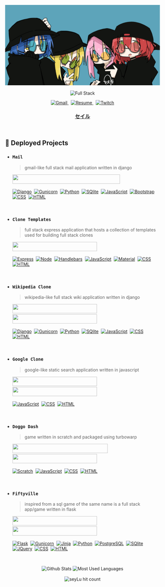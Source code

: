 ![Bocchi Banner](/static/images/all_black_stylized.jpg)

<div align="center">
    <picture>
        <source media="(prefers-color-scheme: dark)" srcset="https://readme-typing-svg.demolab.com?font=Jetbrains+Mono&weight=600&size=40&duration=3000&pause=1000&color=5DA4BA&center=true&vCenter=true&width=600&lines=Full+Stack;Python%2FDjango%2FFlask;JavaScript%2FExpress%2FReact;PHP%2FLaravel%2FJQuery">
        <img alt="Full Stack" src="https://readme-typing-svg.demolab.com?font=Jetbrains+Mono&weight=600&size=40&duration=3000&pause=1000&color=131512&center=true&vCenter=true&width=600&lines=Full+Stack;Python%2FDjango%2FFlask;JavaScript%2FExpress%2FReact;PHP%2FLaravel%2FJQuery">
    </picture>
    <p></p>
    <div>
        <a href="mailto:seyluofficial@gmail.com">
            <img alt="Gmail" src="https://img.shields.io/badge/Gmail-EA4335.svg?style=for-the-badge&logo=Gmail&logoColor=white" >
        </a>
        &nbsp;
        <a href="https://seylu.github.io/resume/mj_sabit_resume.pdf">
            <img alt="Resume" src="https://img.shields.io/badge/Resume-00A98F.svg?style=for-the-badge&logo=aboutdotme&logoColor=white">
        </a>
        &nbsp;
        <a href="https://twitch.com/seylu_dev">
            <img alt="Twitch" src="https://img.shields.io/badge/Twitch-9146FF.svg?style=for-the-badge&logo=Twitch&logoColor=white">
        </a>
    </div>
    <h3>
        <a href="https://seylu.github.io">
            セイル
        </a>
    </h3>
</div>

<br>

<a id="projects"></a>

## 🚀 Deployed Projects

- ### `Mail`

    > gmail-like full stack mail application written in django

    [<img src="https://img.shields.io/badge/View%20Deployment%20on%20PythonAnywhere-FFD43B?style=for-the-badge&logo=python&logoColor=blue" width="350" height="30">][mail-deploy-ref]

    [![][django-icon]][django-ref]&nbsp;
    [![][gunicorn-icon]][gunicorn-ref]&nbsp;
    [![][python-icon]][python-ref]&nbsp;
    [![][sqlite-icon]][sqlite-ref]&nbsp;
    [![][javascript-icon]][javascript-ref]&nbsp;
    [![][bootstrap-icon]][bootstrap-ref]&nbsp;
    [![][css-icon]][css-ref]&nbsp;
    [![][html-icon]][html-ref]&nbsp;

<br>

- ### `Clone Templates`

    > full stack express application that hosts a collection of templates used for building full stack clones

    [<img src="https://img.shields.io/badge/View%20Deployment%20on%20Render-17C987?style=for-the-badge&logo=render&logoColor=white" width="275" height="30">][clone-templates-deploy-ref]

    [![][express-icon]][express-ref]&nbsp;
    [![][node-icon]][node-ref]&nbsp;
    [![][handlebars-icon]][handlebars-ref]&nbsp;
    [![][javascript-icon]][javascript-ref]&nbsp;
    [![][material-icon]][material-ref]&nbsp;
    [![][css-icon]][css-ref]&nbsp;
    [![][html-icon]][html-ref]&nbsp;

<br>

- ### `Wikipedia Clone`

    > wikipedia-like full stack wiki application written in django

    [<img src="https://img.shields.io/badge/View%20Deployment%20on%20Heroku-430098?style=for-the-badge&logo=heroku&logoColor=white" width="275" height="30">][wikipedia-clone-deploy-ref]
    [<img src="https://img.shields.io/badge/Watch%20Demo%20on%20YouTube-FF0000?style=for-the-badge&logo=youtube&logoColor=white" width="275" height="30">][wikipedia-clone-demo-ref]

    [![][django-icon]][django-ref]&nbsp;
    [![][gunicorn-icon]][gunicorn-ref]&nbsp;
    [![][python-icon]][python-ref]&nbsp;
    [![][sqlite-icon]][sqlite-ref]&nbsp;
    [![][javascript-icon]][javascript-ref]&nbsp;
    [![][css-icon]][css-ref]&nbsp;
    [![][html-icon]][html-ref]&nbsp;

<br>

- ### `Google Clone`

    > google-like static search application written in javascript

    [<img src="https://img.shields.io/badge/View%20Deployment%20on%20Vercel-000000?style=for-the-badge&logo=vercel&logoColor=white" width="275" height="30">][google-clone-deploy-ref]
    [<img src="https://img.shields.io/badge/Watch%20Demo%20on%20YouTube-FF0000?style=for-the-badge&logo=youtube&logoColor=white" width="275" height="30">][google-clone-demo-ref]

    [![][javascript-icon]][javascript-ref]&nbsp;
    [![][css-icon]][css-ref]&nbsp;
    [![][html-icon]][html-ref]&nbsp;

<br>

- ### `Doggo Dash`

    > game written in scratch and packaged using turbowarp

    [<img src="https://img.shields.io/badge/View%20Deployment%20on%20GitHub%20Pages-222222?style=for-the-badge&logo=GitHub%20Pages&logoColor=white" width="310" height="30">][doggo-dash-deploy-ref]
    [<img src="https://img.shields.io/badge/Watch%20Demo%20on%20YouTube-FF0000?style=for-the-badge&logo=youtube&logoColor=white" width="275" height="30">][doggo-dash-demo-ref]

    [![][scratch-icon]][scratch-ref]&nbsp;
    [![][javascript-icon]][javascript-ref]&nbsp;
    [![][css-icon]][css-ref]&nbsp;
    [![][html-icon]][html-ref]&nbsp;

<br>

- ### `Fiftyville`

    > inspired from a sql game of the same name is a full stack app/game written in flask

    [<img src="https://img.shields.io/badge/View%20Deployment%20on%20Heroku-430098?style=for-the-badge&logo=heroku&logoColor=white" width="275" height="30">][fiftyville-deploy-ref]
    [<img src="https://img.shields.io/badge/Watch%20Demo%20on%20YouTube-FF0000?style=for-the-badge&logo=youtube&logoColor=white" width="275" height="30">][fiftyville-demo-ref]

    [![][flask-icon]][flask-ref]&nbsp;
    [![][gunicorn-icon]][gunicorn-ref]&nbsp;
    [![][jinja-icon]][jinja-ref]&nbsp;
    [![][python-icon]][python-ref]&nbsp;
    [![][postgres-icon]][postgres-ref]&nbsp;
    [![][sqlite-icon]][sqlite-ref]&nbsp;
    [![][jquery-icon]][jquery-ref]&nbsp;
    [![][css-icon]][css-ref]&nbsp;
    [![][html-icon]][html-ref]&nbsp;

<br>

<br>

<div align="center">
    <img height="135" alt="Github Stats" src="https://github-readme-stats-seylu.vercel.app/api?username=seylu&count_private=true&include_all_commits=true&hide=issues,stars&show_icons=true&hide_title=true&theme=react">
    <img height="135" alt="Most Used Languages" src="https://github-readme-stats-seylu.vercel.app/api/top-langs/?username=seylu&hide=procfile,batchfile,handlebars,hack,html,css&langs_count=6&exclude_repo=doggo-dash,From_Coursera,php-tutorials,github-readme-stats,seylu.github.io&layout=compact&hide_title=true&theme=react">
</div>

<br>

<div align="center">
    <img src="https://count.getloli.com/get/@:seylu?theme=asoul" alt="seyLu hit count">
</div>

[gmail-ref]: mailto:seyluofficial@gmail.com
[gmail-img]: https://img.shields.io/badge/Gmail-D14836?style=for-the-badge&logo=gmail&logoColor=white

<!-- Server/RunEnv-->
[wsgi-ref]: https://wsgi.readthedocs.io/en/latest/
[wsgi-img]: https://img.shields.io/badge/WSGI-FFD43B?style=for-the-badge&logo=python&logoColor=blue

[gunicorn-ref]: https://docs.gunicorn.org/en/stable/
[gunicorn-img]: https://img.shields.io/badge/Gunicorn-499848?style=for-the-badge&logo=gunicorn&logoColor=white

[node-ref]: https://nodejs.org/en/
[node-img]: https://img.shields.io/badge/Node.js-339933?style=for-the-badge&logo=nodedotjs&logoColor=white

[apache-ref]: https://httpd.apache.org/
[apache-img]: https://img.shields.io/badge/Apache-D22128?style=for-the-badge&logo=Apache&logoColor=white

<!-- Script -->
[python-ref]: https://www.python.org/
[python-img]: https://img.shields.io/badge/Python-FFD43B?style=for-the-badge&logo=python&logoColor=blue

[bash-ref]: https://www.gnu.org/software/bash/
[bash-img]: https://img.shields.io/badge/GNU%20Bash-4EAA25?style=for-the-badge&logo=GNU%20Bash&logoColor=white

[javascript-ref]: https://www.javascript.com/
[javascript-img]: https://img.shields.io/badge/JavaScript-323330?style=for-the-badge&logo=javascript&logoColor=F7DF1E

[php-ref]: https://www.php.net/
[php-img]: https://img.shields.io/badge/PHP-777BB4?style=for-the-badge&logo=php&logoColor=white

<!-- Framework -->
[django-ref]: https://www.djangoproject.com/
[django-img]: https://img.shields.io/badge/Django-092E20?style=for-the-badge&logo=django&logoColor=green

[flask-ref]: https://flask.palletsprojects.com/
[flask-img]: https://img.shields.io/badge/Flask-000000?style=for-the-badge&logo=flask&logoColor=white

[express-ref]: https://expressjs.com/
[express-img]: https://img.shields.io/badge/Express.js-000000?style=for-the-badge&logo=express&logoColor=white

[laravel-ref]: https://laravel.com/
[laravel-img]: https://img.shields.io/badge/Laravel-FF2D20?style=for-the-badge&logo=laravel&logoColor=white

<!-- Template Engine -->
[jinja-ref]: https://jinja.palletsprojects.com/
[jinja-img]: https://img.shields.io/badge/Jinja-B41717?style=for-the-badge&logo=jinja&logoColor=white

[handlebars-ref]: https://handlebarsjs.com/
[handlebars-img]: https://img.shields.io/badge/Handlebars.js-f0772b?style=for-the-badge&logo=handlebarsdotjs&logoColor=black

[twig-ref]: https://twig.symfony.com/
[twig-img]: https://img.shields.io/badge/Twig-000000?style=for-the-badge&logo=Symfony&logoColor=white

[blade-ref]: https://laravel.com/docs/blade
[blade-img]: https://img.shields.io/badge/Blade-FF2D20?style=for-the-badge&logo=laravel&logoColor=white

<!-- Database -->
[postgres-ref]: https://www.postgresql.org/
[postgres-img]: https://img.shields.io/badge/PostgreSQL-316192?style=for-the-badge&logo=postgresql&logoColor=white

[mysql-ref]: https://www.mysql.com/
[mysql-img]: https://img.shields.io/badge/MySQL-005C84?style=for-the-badge&logo=mysql&logoColor=white

[sqlite-ref]: https://www.sqlite.org/
[sqlite-img]: https://img.shields.io/badge/SQLite-07405E?style=for-the-badge&logo=sqlite&logoColor=white

<!-- Other Tools -->
[postman-ref]: https://www.postman.com/
[postman-img]: https://img.shields.io/badge/Postman-FF6C37?style=for-the-badge&logo=Postman&logoColor=white

[diagrams.net-ref]: https://app.diagrams.net/
[diagrams.net-img]: https://img.shields.io/badge/Diagrams.net-F08705?style=for-the-badge&logo=diagrams.net&logoColor=white

[pgadmin-ref]: https://www.pgadmin.org/
[pgadmin-img]: https://img.shields.io/badge/pgAdmin-316192?style=for-the-badge&logo=postgresql&logoColor=white

[phpmyadmin-ref]: https://www.phpmyadmin.net/
[phpmyadmin-img]: https://img.shields.io/badge/phpMyAdmin-6C78AF?style=for-the-badge&logo=phpmyadmin&logoColor=white

<!-- Markup -->
[html-ref]: https://html.spec.whatwg.org/multipage/
[html-img]: https://img.shields.io/badge/HTML5-E34F26?style=for-the-badge&logo=html5&logoColor=white

[markdown-ref]: https://www.markdownguide.org/
[markdown-img]: https://img.shields.io/badge/Markdown-000000?style=for-the-badge&logo=markdown&logoColor=white

[svg-ref]: https://www.w3.org/Graphics/SVG/
[svg-img]: https://img.shields.io/badge/SVG-FAA918?style=for-the-badge&logo=svg&logoColor=white

<!-- Preprocessor -->
[sass-ref]: https://sass-lang.com/dart-sass
[sass-img]: https://img.shields.io/badge/Sass-CC6699?style=for-the-badge&logo=sass&logoColor=white

[less-ref]: https://lesscss.org/
[less-img]: https://img.shields.io/badge/Less-1D365D?style=for-the-badge&logo=less&logoColor=white

<!-- Framework -->
[bootstrap-ref]: https://getbootstrap.com/
[bootstrap-img]: https://img.shields.io/badge/Bootstrap-563D7C?style=for-the-badge&logo=bootstrap&logoColor=white

[material-ref]: https://material.io/
[material-img]: https://img.shields.io/badge/material%20design-757575?style=for-the-badge&logo=material%20design&logoColor=white

<!-- Library -->
[react-ref]: https://reactjs.org/
[react-img]: https://img.shields.io/badge/React-20232A?style=for-the-badge&logo=react&logoColor=61DAFB

[redux-ref]: https://redux.js.org/
[redux-img]: https://img.shields.io/badge/Redux-593D88?style=for-the-badge&logo=redux&logoColor=white

[jquery-ref]: https://jquery.com/
[jquery-img]: https://img.shields.io/badge/jQuery-0769AD?style=for-the-badge&logo=jquery&logoColor=white

<!-- Task Runner -->
[gulp-ref]: https://gulpjs.com/
[gulp-img]: https://img.shields.io/badge/Gulp-CF4647?style=for-the-badge&logo=gulp&logoColor=white

[grunt-ref]: https://gruntjs.com/
[grunt-img]: https://img.shields.io/badge/Grunt-FAA918?style=for-the-badge&logo=grunt&logoColor=white

<!-- Package Manager -->
[npm-ref]: https://www.npmjs.com/
[npm-img]: https://img.shields.io/badge/npm-CB3837?style=for-the-badge&logo=npm&logoColor=white

[yarn-ref]: https://yarnpkg.com/
[yarn-img]: https://img.shields.io/badge/Yarn-2C8EBB?style=for-the-badge&logo=yarn&logoColor=white

<!-- Others -->
[css-ref]: https://www.w3.org/TR/CSS/

<!-- Operating System -->
[ubuntu-ref]: https://ubuntu.com/
[ubuntu-img]: https://img.shields.io/badge/Ubuntu-E95420?style=for-the-badge&logo=ubuntu&logoColor=white

[linux-ref]: https://www.linux.org/
[linux-img]: https://img.shields.io/badge/Linux-FCC624?style=for-the-badge&logo=linux&logoColor=black

[windows-ref]: https://www.microsoft.com/windows
[windows-img]: https://img.shields.io/badge/Windows-0078D6?style=for-the-badge&logo=windows&logoColor=white

<!-- Text Editor -->
[sublime-ref]: https://www.sublimetext.com/
[sublime-img]: https://img.shields.io/badge/sublime_text-%23575757.svg?&style=for-the-badge&logo=sublime-text&logoColor=important

[notepad++-ref]: https://notepad-plus-plus.org/
[notepad++-img]: https://img.shields.io/badge/Notepad++-90E59A.svg?style=for-the-badge&logo=notepad%2B%2B&logoColor=black

<!-- Integrated DevEnv -->
[vscode-ref]: https://code.visualstudio.com/
[vscode-img]: https://img.shields.io/badge/VSCode-0078D4?style=for-the-badge&logo=visual%20studio%20code&logoColor=white

[netbeans-ref]: https://netbeans.apache.org/
[netbeans-img]: https://img.shields.io/badge/netbeans-1B6AC6?style=for-the-badge&logo=apache%20netbeans%20IDE&logoColor=white

[turboc++-ref]: https://en.wikipedia.org/wiki/Turbo_C%2B%2B
[turboc++-img]: https://img.shields.io/badge/Turbo_C%2B%2B-00599C?style=for-the-badge&logo=c%2B%2B&logoColor=white

[scratch-ref]: https://scratch.mit.edu/
[scratch-img]: https://img.shields.io/badge/Scratch-4D97FF?style=for-the-badge&logo=Scratch&logoColor=white

<!-- Programming Language -->
[c-ref]: https://www.open-std.org/jtc1/sc22/wg14/
[c-img]: https://img.shields.io/badge/C-00599C?style=for-the-badge&logo=c&logoColor=white

[c++-ref]: https://isocpp.org/
[c++-img]: https://img.shields.io/badge/C%2B%2B-00599C?style=for-the-badge&logo=c%2B%2B&logoColor=white

[java-ref]: https://www.java.com/
[java-img]: https://img.shields.io/badge/Java-F80000?style=for-the-badge&logo=oracle&logoColor=black

<!-- Deployment -->
[render-ref]: https://render.com/
[render-img]: https://img.shields.io/badge/Render-17C987?style=for-the-badge&logo=render&logoColor=white

[pythonanywhere-ref]: https://www.pythonanywhere.com/
[pythonanywhere-img]: https://img.shields.io/badge/PythonAnywhere-FFD43B?style=for-the-badge&logo=python&logoColor=blue

[heroku-ref]: https://www.heroku.com/
[heroku-img]: https://img.shields.io/badge/Heroku-430098?style=for-the-badge&logo=heroku&logoColor=white

[vercel-ref]: https://vercel.com/
[vercel-img]: https://img.shields.io/badge/Vercel-000000?style=for-the-badge&logo=vercel&logoColor=white

[githubpages-ref]: https://pages.github.com/
[githubpages-img]: https://img.shields.io/badge/GitHub%20Pages-222222?style=for-the-badge&logo=GitHub%20Pages&logoColor=white

<!-- Version Control -->
[git-ref]: https://git-scm.com/
[git-img]: https://img.shields.io/badge/GIT-E44C30?style=for-the-badge&logo=git&logoColor=white

[gitkraken-ref]: https://www.gitkraken.com/
[gitkraken-img]: https://img.shields.io/badge/GitKraken-179287?style=for-the-badge&logo=GitKraken&logoColor=white

[sourcetree-ref]: https://www.sourcetreeapp.com/
[sourcetree-img]: https://img.shields.io/badge/Sourcetree-0052CC?style=for-the-badge&logo=Sourcetree&logoColor=white

[mail-deploy-ref]: https://seylu.pythonanywhere.com/login/admin

[clone-templates-deploy-ref]: https://clone-templates.onrender.com/

[wikipedia-clone-deploy-ref]: https://wikipedia-clone-seylu.herokuapp.com/
[wikipedia-clone-demo-ref]: https://youtu.be/KSov2QSPx4s

[google-clone-deploy-ref]: https://google-clone-seylu.vercel.app/
[google-clone-demo-ref]: https://youtu.be/FYXgJcMr4YQ

[doggo-dash-deploy-ref]: https://seylu.github.io/doggo-dash/
[doggo-dash-demo-ref]: https://youtu.be/kXCYEwcMD8I

[fiftyville-deploy-ref]: https://fiftyville.herokuapp.com/
[fiftyville-demo-ref]: https://youtu.be/l2aBCjvdwhM

[pythonanywhere-deploy-img]: https://img.shields.io/badge/View%20Deployment%20on%20PythonAnywhere-FFD43B?style=for-the-badge&logo=python&logoColor=blue
[render-deploy-img]: https://img.shields.io/badge/View%20Deployment%20on%20Render-17C987?style=for-the-badge&logo=render&logoColor=white
[heroku-deploy-img]: https://img.shields.io/badge/View%20Deployment%20on%20Heroku-430098?style=for-the-badge&logo=heroku&logoColor=white
[vercel-deploy-deploy-img]: https://img.shields.io/badge/View%20Deployment%20on%20Vercel-000000?style=for-the-badge&logo=vercel&logoColor=white
[githubpages-deploy-img]: https://img.shields.io/badge/View%20Deployment%20on%20GitHub%20Pages-222222?style=for-the-badge&logo=GitHub%20Pages&logoColor=white

[youtube-demo-img]: https://img.shields.io/badge/Watch%20Demo%20on%20YouTube-FF0000?style=for-the-badge&logo=youtube&logoColor=white

<!-- Backend Framework -->
[django-icon]: /static/svg/technologies/django.svg "Django"
[flask-icon]: /static/svg/technologies/flask.svg "Flask"
[express-icon]: /static/svg/technologies/express.svg "Express"

<!-- Server/RunEnv -->
[gunicorn-icon]: /static/svg/technologies/gunicorn.svg "Gunicorn"
[node-icon]: /static/svg/technologies/node.svg "Node"

<!-- Backend Scripting -->
[python-icon]: /static/svg/technologies/python.svg "Python"
[javascript-icon]: /static/svg/technologies/javascript.svg "JavaScript"

<!-- Template Engine -->
[jinja-icon]: /static/svg/technologies/jinja.svg "Jinja"
[handlebars-icon]: /static/svg/technologies/handlebars.svg "Handlebars"

<!-- Database -->
[postgres-icon]: /static/svg/technologies/postgres.svg "PostgreSQL"
[sqlite-icon]: /static/svg/technologies/sqlite.svg "SQlite"

<!-- Frontend Framework -->
[bootstrap-icon]: /static/svg/technologies/bootstrap.svg "Bootstrap"
[material-icon]: /static/svg/technologies/material.svg "Material"

<!-- Frontend Library -->
[jquery-icon]: /static/svg/technologies/jquery.svg "JQuery"

<!-- Frontend -->
[css-icon]: /static/svg/technologies/css.svg "CSS"
[html-icon]: /static/svg/technologies/html.svg "HTML"

<!-- Others -->
[scratch-icon]: /static/svg/technologies/scratch.svg "Scratch"

